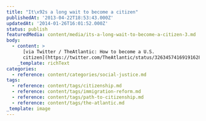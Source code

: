 ```yaml
---
title: "It\x92s a long wait to become a citizen"
publishedAt: '2013-04-22T18:53:43.000Z'
updatedAt: '2014-01-26T16:01:52.000Z'
status: publish
featuredMedia: content/media/its-a-long-wait-to-become-a-citizen-3.md
body:
  - content: >
      [via Twitter / TheAtlantic: How to become a U.S.
      citizen](https://twitter.com/TheAtlantic/status/326345741691916288/photo/1)
    _template: richText
categories:
  - reference: content/categories/social-justice.md
tags:
  - reference: content/tags/citizenship.md
  - reference: content/tags/immigration-reform.md
  - reference: content/tags/path-to-citizenship.md
  - reference: content/tags/the-atlantic.md
_template: image
---
```



